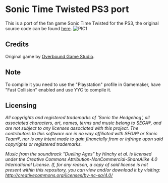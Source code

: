 # Sonic Time Twisted PS3 port
This is a port of the fan game Sonic Time Twisted for the PS3, the original source code can be found [here](https://github.com/overbound/SonicTimeTwisted).
![PIC1](https://github.com/user-attachments/assets/5c7c6456-e844-4366-91ca-1fc33a2c9cba)

## Credits
Original game by [Overbound Game Studio](https://overboundstudio.com).

## Note
To compile it you need to use the "Playstation" profile in Gamemaker, have "Fast Collision" enabled and use YYC to compile it.

## Licensing

*All copyrights and registered trademarks of 'Sonic the Hedgehog', all associated characters, art, names, terms and music belong to SEGA®, and are not subject to any licenses associated with this project. The contributors to this software are in no way affiliated with SEGA® or Sonic Team®, nor is any intent made to gain financially from or infringe upon said copyrights or registered trademarks.*

*Music from the soundtrack "Dueling Ages" by Hinchy et al. is licensed under the Creative Commons Attribution-NonCommercial-ShareAlike 4.0 International License. If, for any reason, a copy of said license is not present within this repository, you can view and/or download it by visiting: http://creativecommons.org/licenses/by-nc-sa/4.0/*
